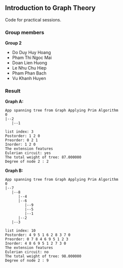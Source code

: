 ## Introduction to Graph Theory
Code for practical sessions. 

### Group members
**Group 2**
* Do Duy Huy Hoang
* Pham Thi Ngoc Mai
* Doan Lien Huong
* Le Nhu Chu Hiep
* Pham Phan Bach
* Vu Khanh Huyen

### Result

**Graph A:**
```
App spanning tree from Graph Applying Prim Algorithm
0
|--2
   |--1

list index: 3
Postorder: 1 2 0 
Preorder: 0 2 1 
Inorder: 1 2 0 
The extension features
Eulerian circuit: yes
The total weight of tree: 87.000000
Degree of node 2 : 2
```

**Graph B:**
```
App spanning tree from Graph Applying Prim Algorithm
0
|--7
   |--8
      |--4
      |--6
         |--9
         |--5
         |--1
      |--2
   |--3

list index: 10
Postorder: 4 9 5 1 6 2 8 3 7 0 
Preorder: 0 7 8 4 6 9 5 1 2 3 
Inorder: 4 8 6 9 5 1 2 7 3 0 
The extension features
Eulerian circuit: no
The total weight of tree: 98.000000
Degree of node 2 : 9
```